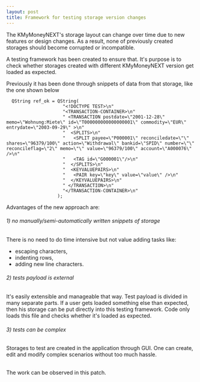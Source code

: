 ```yaml
---
layout: post
title: Framework for testing storage version changes
---
```

The KMyMoneyNEXT's storage layout can change over time due to new features or design changes. As a result, none of previously created storages should become corrupted or incompatible.

A testing framework has been created to ensure that. It's purpose is to check whether storages created with different KMyMoneyNEXT version get loaded as expected.

Previously it has been done through snippets of data from that storage, like the one shown below
```
  QString ref_ok = QString(
                     "<!DOCTYPE TEST>\n"
                     "<TRANSACTION-CONTAINER>\n"
                     " <TRANSACTION postdate=\"2001-12-28\" memo=\"Wohnung:Miete\" id=\"T000000000000000001\" commodity=\"EUR\" entrydate=\"2003-09-29\" >\n"
                     "  <SPLITS>\n"
                     "   <SPLIT payee=\"P000001\" reconciledate=\"\" shares=\"96379/100\" action=\"Withdrawal\" bankid=\"SPID\" number=\"\" reconcileflag=\"2\" memo=\"\" value=\"96379/100\" account=\"A000076\" />\n"
                     "   <TAG id=\"G000001\"/>\n"
                     "  </SPLITS>\n"
                     "  <KEYVALUEPAIRS>\n"
                     "   <PAIR key=\"key\" value=\"value\" />\n"
                     "  </KEYVALUEPAIRS>\n"
                     " </TRANSACTION>\n"
                     "</TRANSACTION-CONTAINER>\n"
                   );
```
Advantages of the new approach are:

###### 1) no manually/semi-automatically written snippets of storage

There is no need to do time intensive but not value adding tasks like:
* escaping characters,
* indenting rows,
* adding new line characters.

###### 2) tests payload is external

It's easily extensible and manageable that way. Test payload is divided in many separate parts. If a user gets loaded something else than expected, then his storage can be put directly into this testing framework. Code only loads this file and checks whether it's loaded as expected.

###### 3) tests can be complex

Storages to test are created in the application through GUI. One can create, edit and modify complex scenarios without too much hassle.

<br>
The work can be observed in this patch.